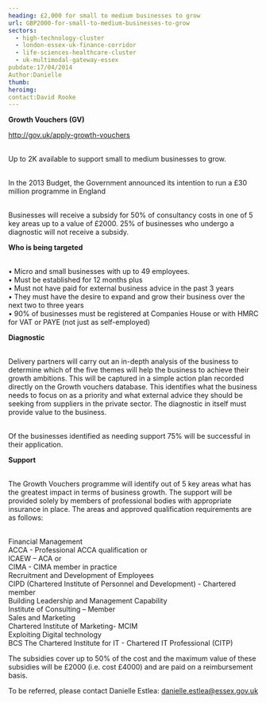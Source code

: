 ```yaml
---
heading: £2,000 for small to medium businesses to grow
url: GBP2000-for-small-to-medium-businesses-to-grow
sectors:
  - high-technology-cluster
  - london-essex-uk-finance-corridor
  - life-sciences-healthcare-cluster
  - uk-multimodal-gateway-essex 
pubdate:17/04/2014
Author:Danielle
thumb:
heroimg:
contact:David Rooke
---
```

<p><strong>Growth Vouchers (GV) </strong></p><p><a href='http://gov.uk/apply-growth-vouchers'>http://gov.uk/apply-growth-vouchers</a></p><p><br/>Up to 2K available to support small to medium businesses to grow.<br/> </p><p>In the 2013 Budget, the Government announced its intention to run a £30 million programme in England</p><p><br/>Businesses will receive a subsidy for 50% of consultancy costs in one of 5 key areas up to a value of £2000. 25% of businesses who undergo a diagnostic will not receive a subsidy.</p><p><strong>Who is being targeted</strong><br/> </p><p>• Micro and small businesses with up to 49 employees.<br/>• Must be established for 12 months plus<br/>• Must not have paid for external business advice in the past 3 years<br/>• They must have the desire to expand and grow their business over the next two to three years<br/>• 90% of businesses must be registered at Companies House or with HMRC for VAT or PAYE (not just as self-employed)</p><p><strong>Diagnostic</strong></p><p><br/>Delivery partners will carry out an in-depth analysis of the business to determine which of the five themes will help the business to achieve their growth ambitions. This will be captured in a simple action plan recorded directly on the Growth vouchers database. This identifies what the business needs to focus on as a priority and what external advice they should be seeking from suppliers in the private sector. The diagnostic in itself must provide value to the business.<br/> </p><p>Of the businesses identified as needing support 75% will be successful in their application.</p><p><strong>Support</strong><br/> </p><p>The Growth Vouchers programme will identify out of 5 key areas what has the greatest impact in terms of business growth. The support will be provided solely by members of professional bodies with appropriate insurance in place. The areas and approved qualification requirements are as follows:<br/> </p><p>Financial Management<br/>ACCA - Professional ACCA qualification or<br/>ICAEW – ACA or<br/>CIMA - CIMA member in practice<br/>Recruitment and Development of Employees<br/>CIPD (Chartered Institute of Personnel and Development) - Chartered member<br/>Building Leadership and Management Capability<br/>Institute of Consulting – Member<br/>Sales and Marketing<br/>Chartered Institute of Marketing- MCIM<br/>Exploiting Digital technology<br/>BCS The Chartered Institute for IT - Chartered IT Professional (CITP)</p><p>The subsidies cover up to 50% of the cost and the maximum value of these subsidies will be £2000 (i.e. cost £4000) and are paid on a reimbursement basis.</p><p>To be referred, please contact Danielle Estlea: <a href='mailto:danielle.estlea@essex.gov.uk'>danielle.estlea@essex.gov.uk</a><br/> </p>